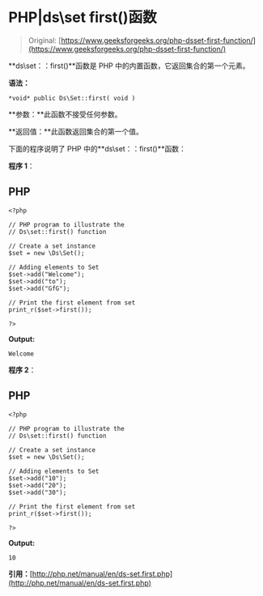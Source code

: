 # PHP|ds\set first()函数

> Original: [https://www.geeksforgeeks.org/php-dsset-first-function/](https://www.geeksforgeeks.org/php-dsset-first-function/)

**ds\set：：first()**函数是 PHP 中的内置函数，它返回集合的第一个元素。

**语法：**

```
*void* public Ds\Set::first( void )
```

**参数：**此函数不接受任何参数。

**返回值：**此函数返回集合的第一个值。

下面的程序说明了 PHP 中的**ds\set：：first()**函数：

**程序 1**：

## PHP

```
<?php

// PHP program to illustrate the
// Ds\set::first() function

// Create a set instance
$set = new \Ds\Set();

// Adding elements to Set
$set->add("Welcome");
$set->add("to");
$set->add("GfG");

// Print the first element from set
print_r($set->first());

?>
```

**Output:** 

```
Welcome
```

**程序 2**：

## PHP

```
<?php

// PHP program to illustrate the
// Ds\set::first() function

// Create a set instance
$set = new \Ds\Set();

// Adding elements to Set
$set->add("10");
$set->add("20");
$set->add("30");

// Print the first element from set
print_r($set->first());

?>
```

**Output:** 

```
10
```

**引用：**[http://php.net/manual/en/ds-set.first.php](http://php.net/manual/en/ds-set.first.php)